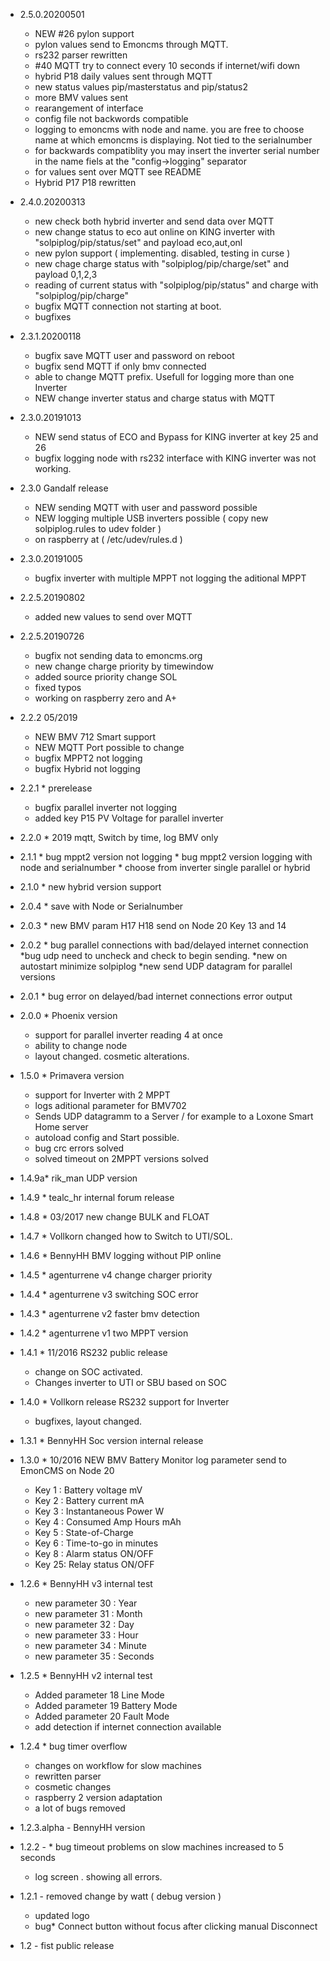* 2.5.0.20200501
	* NEW #26 pylon support
	* pylon values send to Emoncms through MQTT. 
	* rs232 parser rewritten
	* #40 MQTT try to connect every 10 seconds if internet/wifi down
	* hybrid P18 daily values sent through MQTT
	* new status values pip/masterstatus and pip/status2
	* more BMV values sent 
	* rearangement of interface
	* config file not backwords compatible
	* logging to emoncms with node and name. you are free to choose name at which emoncms is displaying. Not tied to the serialnumber
	* for backwards compatiblity you may insert the inverter serial number in the name fiels at the "config->logging" separator
	* for values sent over MQTT see README	
	* Hybrid P17 P18 rewritten

* 2.4.0.20200313
	* new check both hybrid inverter and send data over MQTT
	* new change status to eco aut online on KING inverter with "solpiplog/pip/status/set" and payload eco,aut,onl
	* new pylon support ( implementing. disabled, testing in curse )
	* new chage charge status with "solpiplog/pip/charge/set" and payload 0,1,2,3
	* reading of current status with "solpiplog/pip/status" and charge with "solpiplog/pip/charge"
	* bugfix MQTT connection not starting at boot.
	* bugfixes
* 2.3.1.20200118
	* bugfix save MQTT user and password on reboot
	* bugfix send MQTT if only bmv connected
	* able to change MQTT prefix. Usefull for logging more than one Inverter
	* NEW change inverter status and charge status  with MQTT
* 2.3.0.20191013
	* NEW send status of ECO and Bypass for KING inverter at key 25 and 26
	* bugfix logging node with rs232 interface with KING inverter was not working.
* 2.3.0 Gandalf release
	* NEW sending MQTT with user and password possible
	* NEW logging multiple USB inverters possible ( copy new solpiplog.rules to udev folder )
	* on raspberry at ( /etc/udev/rules.d )		
* 2.3.0.20191005
	* bugfix inverter with multiple MPPT not logging the aditional MPPT
* 2.2.5.20190802
	* added new values to send over MQTT
* 2.2.5.20190726
	* bugfix not sending data to emoncms.org
	* new change charge priority by timewindow
	* added source priority change SOL
	* fixed typos
	* working on raspberry zero and A+ 
* 2.2.2 05/2019
	* NEW BMV 712 Smart support
	* NEW MQTT Port possible to change
	* bugfix MPPT2 not logging
	* bugfix Hybrid not logging
* 2.2.1 * prerelease 
	* bugfix parallel inverter not logging
	* added key P15 PV Voltage for parallel inverter
* 2.2.0 * 2019 mqtt, Switch by time, log BMV only
* 2.1.1 * bug mppt2 version not logging
        * bug mppt2 version logging with node and serialnumber
        * choose from inverter single parallel or hybrid
* 2.1.0 * new hybrid version support
* 2.0.4 * save with Node or Serialnumber
* 2.0.3 * new BMV param H17 H18 send on Node 20 Key 13 and 14
* 2.0.2 * bug parallel connections with bad/delayed internet connection
          *bug udp need to uncheck and check to begin sending.
          *new on autostart minimize solpiplog
          *new send UDP datagram for parallel versions
* 2.0.1 * bug error on delayed/bad internet connections error output
* 2.0.0 * Phoenix version
	* support for parallel inverter reading 4 at once
	* ability to change node
	* layout changed. cosmetic alterations.
* 1.5.0 * Primavera version
	* support for Inverter with 2 MPPT
	* logs aditional parameter for BMV702
	* Sends UDP datagramm to a Server / for example to a Loxone Smart Home server
	* autoload config and Start possible.
	* bug crc errors solved
	* solved timeout on 2MPPT versions solved
* 1.4.9a* rik_man UDP version
* 1.4.9 * tealc_hr internal forum release
* 1.4.8 * 03/2017 new  change BULK and FLOAT
* 1.4.7 * Vollkorn changed how to Switch to UTI/SOL.
* 1.4.6 * BennyHH BMV logging without PIP online
* 1.4.5 * agenturrene v4 change charger priority
* 1.4.4 * agenturrene v3 switching SOC error
* 1.4.3 * agenturrene v2 faster bmv detection
* 1.4.2 * agenturrene v1 two MPPT version
* 1.4.1 * 11/2016 RS232 public release
	* change on SOC activated.
	* Changes inverter to UTI or SBU based on SOC

* 1.4.0 * Vollkorn release RS232 support for Inverter
	* bugfixes, layout changed.
* 1.3.1 * BennyHH Soc version internal release
* 1.3.0	* 10/2016 NEW  BMV Battery Monitor log parameter send to EmonCMS on Node 20
  	* Key 1 :  Battery voltage mV
  	* Key 2 : Battery current mA
  	* Key 3 : Instantaneous Power W
  	* Key 4 : Consumed Amp Hours mAh
  	* Key 5 : State-of-Charge
  	* Key 6 : Time-to-go in minutes
	* Key 8 : Alarm status ON/OFF
	* Key 25:  Relay status ON/OFF

* 1.2.6 * BennyHH v3 internal test
	* new parameter 30 : Year
	* new parameter 31 : Month
	* new parameter 32 : Day
	* new parameter 33 : Hour
	* new parameter 34 : Minute
	* new parameter 35 : Seconds
* 1.2.5 * BennyHH v2 internal test
	* Added parameter 18 Line Mode
	* Added parameter 19 Battery Mode
	* Added parameter 20 Fault Mode
	* add detection if internet connection available

* 1.2.4 * bug timer overflow
	* changes on workflow for slow machines
	* rewritten parser
	* cosmetic changes
	* raspberry 2 version adaptation
	* a lot of bugs removed

* 1.2.3.alpha - BennyHH version

* 1.2.2 - * bug timeout problems on slow machines increased to 5 seconds
	* log screen . showing all errors.
 
* 1.2.1 - removed change by watt ( debug version )
	- updated logo
	- bug* Connect button without focus after clicking manual Disconnect

* 1.2 - fist public release


